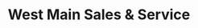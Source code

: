 ---
title: "West Main Sales & Service"
url: /north-east/west-main-sales-and-service/
shop: car repair
---